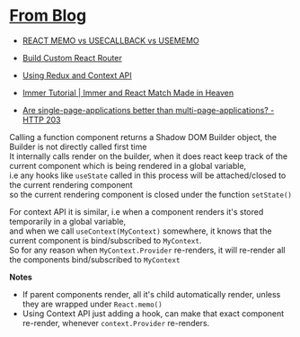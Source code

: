 # [From Blog](https://medium.com/swlh/how-does-react-hooks-re-renders-a-function-component-cc9b531ae7f0)

- [REACT MEMO vs USECALLBACK vs USEMEMO](https://youtu.be/uojLJFt9SzY)

- [Build Custom React Router](https://dev.to/ogzhanolguncu/build-a-custom-react-router-from-scratch-180h)

- [Using Redux and Context API](https://www.codehousegroup.com/insight-and-inspiration/tech-stream/using-redux-and-context-api)

- [Immer Tutorial | Immer and React Match Made in Heaven](https://youtu.be/8kC5fHlir4E)

- [Are single-page-applications better than multi-page-applications? - HTTP 203](https://youtu.be/ivLhf3hq7eM)


Calling a function component returns a Shadow DOM Builder object, the Builder is not directly called first time <br>
It internally calls render on the builder, when it does react keep track of the current component which is being rendered in a global variable, <br>
i.e any hooks like `useState` called in this process will be attached/closed to the current rendering component  <br>
so the current rendering component is closed under the function `setState()` <br>

For context API it is similar, i.e when a component renders it's stored temporarily in a global variable, <br>
and when we call `useContext(MyContext)` somewhere, it knows that the current component is bind/subscribed to `MyContext`. <br>
So for any reason when `MyContext.Provider` re-renders, it will re-render all the components bind/subscribed to `MyContext`


**Notes**

- If parent components render, all it's child automatically render, unless they are wrapped under `React.memo()`
- Using Context API just adding a hook, can make that exact component re-render, whenever `context.Provider` re-renders.
